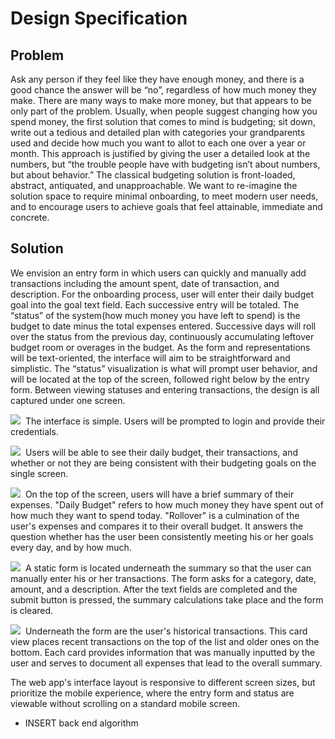 # Design Specification
## Problem
Ask any person if they feel like they have enough money, and there is a good chance the answer will be “no”, regardless of how much money they make. There are many ways to make more money, but that appears to be only part of the problem. Usually, when people suggest changing how you spend money, the first solution that comes to mind is budgeting; sit down, write out a tedious and detailed plan with categories your grandparents used and decide how much you want to allot to each one over a year or month. This approach is justified by giving the user a detailed look at the numbers, but “the trouble people have with budgeting isn’t about numbers, but about behavior.” The classical budgeting solution is front-loaded, abstract, antiquated, and unapproachable. We want to re-imagine the solution space to require minimal onboarding, to meet modern user needs, and to encourage users to achieve goals that feel attainable, immediate and concrete.

## Solution
We envision an entry form in which users can quickly and manually add transactions including the amount spent, date of transaction, and description. For the onboarding process, user will enter their daily budget goal into the goal text field. Each successive entry will be totaled. The “status” of the system(how much money you have left to spend) is the budget to date minus the total expenses entered. Successive days will roll over the status from the previous day, continuously accumulating leftover budget room or overages in the budget. As the form and representations will be text-oriented, the interface will aim to be straightforward and simplistic. The “status” visualization is what will prompt user behavior, and will be located at the top of the screen, followed right below by the entry form. Between viewing statuses and entering transactions, the design is all captured under one screen.

![](/LOGIN.png)&nbsp;
The interface is simple. Users will be prompted to login and provide their credentials.  

![](/MAIN.png)&nbsp;
Users will be able to see their daily budget, their transactions, and whether or not they are being consistent with their budgeting goals on the single screen.  

![](/MAIN_1.png)&nbsp;
On the top of the screen, users will have a brief summary of their expenses. "Daily Budget" refers to how much money they have spent out of how much they want to spend today. "Rollover" is a culmination of the user's expenses and compares it to their overall budget. It answers the question whether has the user been consistently meeting his or her goals every day, and by how much.  

![](/MAIN_2.png)&nbsp;
A static form is located underneath the summary so that the user can manually enter his or her transactions. The form asks for a category, date, amount, and a description. After the text fields are completed and the submit button is pressed, the summary calculations take place and the form is cleared.  

![](/MAIN_3.png)&nbsp;
Underneath the form are the user's historical transactions. This card view places recent transactions on the top of the list and older ones on the bottom. Each card provides information that was manually inputted by the user and serves to document all expenses that lead to the overall summary.  

The web app's interface layout is responsive to different screen sizes, but prioritize the mobile experience, where the entry form and status are viewable without scrolling on a standard mobile screen. 

*  INSERT  back end algorithm
